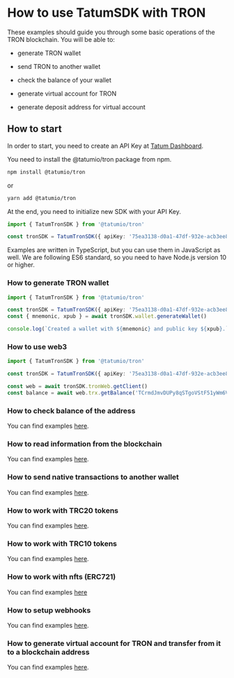 # How to use TatumSDK with TRON

These examples should guide you through some basic operations of the TRON blockchain. You will be able to:

- generate TRON wallet
- send TRON to another wallet
- check the balance of your wallet

- generate virtual account for TRON
- generate deposit address for virtual account

## How to start

In order to start, you need to create an API Key at [Tatum Dashboard](https://dashboard.tatum.io).

You need to install the @tatumio/tron package from npm.

```bash
npm install @tatumio/tron
```

or

```bash
yarn add @tatumio/tron
```

At the end, you need to initialize new SDK with your API Key.

```typescript
import { TatumTronSDK } from '@tatumio/tron'

const tronSDK = TatumTronSDK({ apiKey: '75ea3138-d0a1-47df-932e-acb3ee807dab' })
```

Examples are written in TypeScript, but you can use them in JavaScript as well. We are following ES6 standard, so you
need to have Node.js version 10 or higher.

### How to generate TRON wallet

```typescript
import { TatumTronSDK } from '@tatumio/tron'

const tronSDK = TatumTronSDK({ apiKey: '75ea3138-d0a1-47df-932e-acb3ee807dab' })
const { mnemonic, xpub } = await tronSDK.wallet.generateWallet()

console.log(`Created a wallet with ${mnemonic} and public key ${xpub}.`)
```

### How to use web3

```typescript
import { TatumTronSDK } from '@tatumio/tron'

const tronSDK = TatumTronSDK({ apiKey: '75ea3138-d0a1-47df-932e-acb3ee807dab' })

const web = await tronSDK.tronWeb.getClient()
const balance = await web.trx.getBalance('TCrmdJmvDUPy8qSTgoVStF51yWm6VUh5yQ')
```

### How to check balance of the address

You can find examples [here](./src/app/tron.balance.example.ts).

### How to read information from the blockchain

You can find examples [here](./src/app/tron.blockchain.example.ts).

### How to send native transactions to another wallet

You can find examples [here](./src/app/tron.tx.example.ts).

### How to work with TRC20 tokens

You can find examples [here](./src/app/tron.trc20.example.ts).

### How to work with TRC10 tokens

You can find examples [here](./src/app/tron.trc10.example.ts).

### How to work with nfts (ERC721)

You can find examples [here](./src/app/tron.nft.example.ts)

### How to setup webhooks

You can find examples [here](./src/app/tron.subscriptions.example.ts).

### How to generate virtual account for TRON and transfer from it to a blockchain address

You can find examples [here](./src/app/tron.virtualAccount.example.ts).
